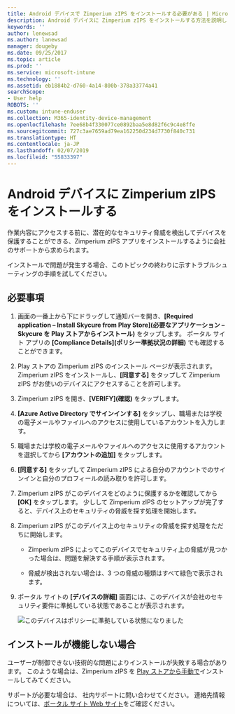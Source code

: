 ```yaml
---
title: Android デバイスで Zimperium zIPS をインストールする必要がある | Microsoft Docs
description: Android デバイスに Zimperium zIPS をインストールする方法を説明します。
keywords: ''
author: lenewsad
ms.author: lanewsad
manager: dougeby
ms.date: 09/25/2017
ms.topic: article
ms.prod: ''
ms.service: microsoft-intune
ms.technology: ''
ms.assetid: eb1884b2-d760-4a14-800b-378a33774a41
searchScope:
- User help
ROBOTS: ''
ms.custom: intune-enduser
ms.collection: M365-identity-device-management
ms.openlocfilehash: 7ee68b4f330077ce0892baa5e8d82f6c9c4e8ffe
ms.sourcegitcommit: 727c3ae7659ad79ea162250d234d7730f840c731
ms.translationtype: HT
ms.contentlocale: ja-JP
ms.lasthandoff: 02/07/2019
ms.locfileid: "55833397"
---
```

# <a name="install-zimperium-zips-on-your-android-device"></a>Android デバイスに Zimperium zIPS をインストールする

作業内容にアクセスする前に、潜在的なセキュリティ脅威を検出してデバイスを保護することができる、Zimperium zIPS アプリをインストールするように会社のサポートから求められます。

インストールで問題が発生する場合、このトピックの終わりに示すトラブルシューティングの手順を試してください。

## <a name="what-you-need-to-do"></a>必要事項

1. 画面の一番上から下にドラッグして通知バーを開き、**[Required application – Install Skycure from Play Store]\(必要なアプリケーション – Skycure を Play ストアからインストール)** をタップします。 ポータル サイト アプリの __[Compliance Details]\(ポリシー準拠状況の詳細)__ でも確認することができます。

2. Play ストアの Zimperium zIPS のインストール ページが表示されます。 Zimperium zIPS をインストールし、**[同意する]** をタップして Zimperium zIPS がお使いのデバイスにアクセスすることを許可します。

3. Zimperium zIPS を開き、**[VERIFY]\(確認)** をタップします。

4. **[Azure Active Directory でサインインする]** をタップし、職場または学校の電子メールやファイルへのアクセスに使用しているアカウントを入力します。

5. 職場または学校の電子メールやファイルへのアクセスに使用するアカウントを選択してから **[アカウントの追加]** をタップします。

6. **[同意する]** をタップして Zimperium zIPS による自分のアカウントでのサインインと自分のプロフィールの読み取りを許可します。

7. Zimperium zIPS がこのデバイスをどのように保護するかを確認してから **[OK]** をタップします。 少しして Zimperium zIPS のセットアップが完了すると、デバイス上のセキュリティの脅威を探す処理を開始します。

8. Zimperium zIPS がこのデバイス上のセキュリティの脅威を探す処理をただちに開始します。

   * Zimperium zIPS によってこのデバイスでセキュリティ上の脅威が見つかった場合は、問題を解決する手順が表示されます。

   * 脅威が検出されない場合は、3 つの脅威の種類はすべて緑色で表示されます。

11. ポータル サイトの **[デバイスの詳細]** 画面には、このデバイスが会社のセキュリティ要件に準拠している状態であることが表示されます。

    ![このデバイスはポリシーに準拠している状態になりました](./media/mtd-device-now-compliant-android.png)

## <a name="if-the-installation-doesnt-work"></a>インストールが機能しない場合

ユーザーが制御できない技術的な問題によりインストールが失敗する場合があります。 このような場合は、Zimperium zIPS を [Play ストアから手動で](https://play.google.com/store/apps/details?id=com.zimperium.zips)インストールしてみてください。

サポートが必要な場合は、 社内サポートに問い合わせてください。 連絡先情報については、[ポータル サイト Web サイト](https://go.microsoft.com/fwlink/?linkid=2010980)をご確認ください。
